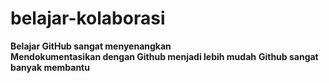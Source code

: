 # belajar-kolaborasi

**Belajar GitHub sangat menyenangkan**<br>
**Mendokumentasikan dengan Github menjadi lebih mudah**
**Github sangat banyak membantu**
